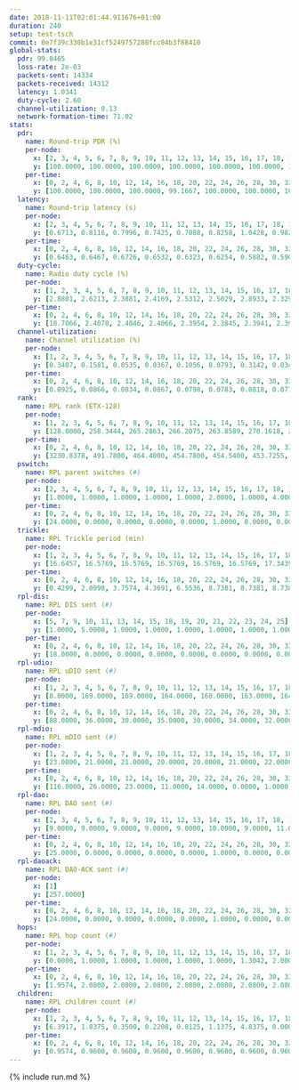 ```yaml
---
date: 2018-11-11T02:01:44.911676+01:00
duration: 240
setup: test-tsch
commit: 0e7f39c330b1e31cf5249757280fcc04b3f88410
global-stats:
  pdr: 99.8465
  loss-rate: 2e-03
  packets-sent: 14334
  packets-received: 14312
  latency: 1.0341
  duty-cycle: 2.60
  channel-utilization: 0.13
  network-formation-time: 71.02
stats:
  pdr:
    name: Round-trip PDR (%)
    per-node:
      x: [2, 3, 4, 5, 6, 7, 8, 9, 10, 11, 12, 13, 14, 15, 16, 17, 18, 19, 20, 21, 22, 23, 24, 25]
      y: [100.0000, 100.0000, 100.0000, 100.0000, 100.0000, 100.0000, 100.0000, 100.0000, 100.0000, 100.0000, 99.6667, 100.0000, 100.0000, 100.0000, 100.0000, 99.6716, 99.4755, 100.0000, 100.0000, 100.0000, 100.0000, 99.8347, 98.5025, 99.1468]
    per-time:
      x: [0, 2, 4, 6, 8, 10, 12, 14, 16, 18, 20, 22, 24, 26, 28, 30, 32, 34, 36, 38, 40, 42, 44, 46, 48, 50, 52, 54, 56, 58, 60, 62, 64, 66, 68, 70, 72, 74, 76, 78, 80, 82, 84, 86, 88, 90, 92, 94, 96, 98, 100, 102, 104, 106, 108, 110, 112, 114, 116, 118, 120, 122, 124, 126, 128, 130, 132, 134, 136, 138, 140, 142, 144, 146, 148, 150, 152, 154, 156, 158, 160, 162, 164, 166, 168, 170, 172, 174, 176, 178, 180, 182, 184, 186, 188, 190, 192, 194, 196, 198, 200, 202, 204, 206, 208, 210, 212, 214, 216, 218, 220, 222, 224, 226, 228, 230, 232, 234, 236, 238, 240]
      y: [100.0000, 100.0000, 100.0000, 99.1667, 100.0000, 100.0000, 100.0000, 100.0000, 100.0000, 100.0000, 100.0000, 100.0000, 99.1667, 99.1667, 100.0000, 99.1667, 100.0000, 100.0000, 100.0000, 100.0000, 98.3333, 100.0000, 100.0000, 99.1736, 100.0000, 100.0000, 100.0000, 99.1667, 100.0000, 97.5000, 100.0000, 100.0000, 100.0000, 99.1667, 100.0000, 100.0000, 100.0000, 100.0000, 100.0000, 100.0000, 100.0000, 100.0000, 100.0000, 100.0000, 100.0000, 100.0000, 100.0000, 99.1667, 100.0000, 100.0000, 99.1667, 100.0000, 99.1667, 100.0000, 100.0000, 100.0000, 100.0000, 100.0000, 100.0000, 100.0000, 100.0000, 100.0000, 100.0000, 100.0000, 100.0000, 100.0000, 100.0000, 100.0000, 100.0000, 100.0000, 100.0000, 100.0000, 99.1667, 100.0000, 100.0000, 100.0000, 100.0000, 100.0000, 100.0000, 100.0000, 99.1667, 100.0000, 98.3333, 100.0000, 100.0000, 100.0000, 100.0000, 100.0000, 100.0000, 100.0000, 100.0000, 100.0000, 100.0000, 100.0000, 99.1667, 100.0000, 99.1667, 100.0000, 100.0000, 100.0000, 100.0000, 100.0000, 100.0000, 100.0000, 100.0000, 100.0000, 100.0000, 100.0000, 100.0000, 100.0000, 100.0000, 100.0000, 100.0000, 100.0000, 100.0000, 100.0000, 99.1667, 100.0000, 100.0000, 100.0000, null]
  latency:
    name: Round-trip latency (s)
    per-node:
      x: [2, 3, 4, 5, 6, 7, 8, 9, 10, 11, 12, 13, 14, 15, 16, 17, 18, 19, 20, 21, 22, 23, 24, 25]
      y: [0.6713, 0.8116, 0.7996, 0.7425, 0.7088, 0.8258, 1.0428, 0.9823, 0.9133, 0.9433, 0.9196, 0.8532, 1.1831, 1.0124, 1.0270, 1.0350, 1.1966, 1.1791, 1.2395, 1.2513, 1.2696, 1.3715, 1.3985, 1.4779]
    per-time:
      x: [0, 2, 4, 6, 8, 10, 12, 14, 16, 18, 20, 22, 24, 26, 28, 30, 32, 34, 36, 38, 40, 42, 44, 46, 48, 50, 52, 54, 56, 58, 60, 62, 64, 66, 68, 70, 72, 74, 76, 78, 80, 82, 84, 86, 88, 90, 92, 94, 96, 98, 100, 102, 104, 106, 108, 110, 112, 114, 116, 118, 120, 122, 124, 126, 128, 130, 132, 134, 136, 138, 140, 142, 144, 146, 148, 150, 152, 154, 156, 158, 160, 162, 164, 166, 168, 170, 172, 174, 176, 178, 180, 182, 184, 186, 188, 190, 192, 194, 196, 198, 200, 202, 204, 206, 208, 210, 212, 214, 216, 218, 220, 222, 224, 226, 228, 230, 232, 234, 236, 238, 240]
      y: [0.6463, 0.6467, 0.6726, 0.6532, 0.6323, 0.6254, 0.5882, 0.5909, 0.6136, 0.6105, 0.6226, 0.5790, 0.6287, 0.6754, 0.6333, 0.6221, 0.6526, 0.6135, 0.6021, 0.5763, 0.5710, 0.5882, 0.6105, 0.6449, 0.5957, 0.6390, 0.5820, 0.6426, 0.6377, 0.6819, 0.5961, 0.5394, 0.5430, 0.6047, 0.5849, 0.6290, 0.5855, 0.5746, 0.5739, 0.6268, 0.5244, 0.6428, 0.6322, 0.6968, 0.6228, 0.6252, 0.6307, 0.7206, 0.7513, 0.6955, 0.7195, 0.6725, 0.6357, 0.7119, 0.8210, 0.6720, 0.7132, 0.7404, 0.6643, 0.8276, 0.9147, 0.8899, 0.7554, 0.6855, 0.7121, 0.9463, 1.4180, 1.1992, 1.0013, 0.8783, 0.7365, 0.8628, 1.5654, 1.4858, 1.4454, 1.1463, 0.9364, 1.0195, 1.5142, 1.5348, 1.5430, 1.5289, 1.3411, 1.2372, 1.6836, 1.7477, 1.6881, 1.6842, 1.7271, 1.5571, 1.6944, 1.7772, 1.7254, 1.6805, 1.6351, 1.6536, 1.6401, 1.6871, 1.6885, 1.6267, 1.6777, 1.6248, 1.6652, 1.6099, 1.6563, 1.6105, 1.6254, 1.5974, 1.6003, 1.5704, 1.5828, 1.5467, 1.5451, 1.5961, 1.5547, 1.5745, 1.6056, 1.5700, 1.5478, 1.5391, null]
  duty-cycle:
    name: Radio duty cycle (%)
    per-node:
      x: [1, 2, 3, 4, 5, 6, 7, 8, 9, 10, 11, 12, 13, 14, 15, 16, 17, 18, 19, 20, 21, 22, 23, 24, 25]
      y: [2.8801, 2.6213, 2.3881, 2.4169, 2.5312, 2.5029, 2.8933, 2.3290, 2.3554, 2.3610, 2.3630, 2.4724, 2.5786, 2.3902, 2.6425, 2.5818, 2.4128, 2.6573, 2.5855, 2.5632, 2.6289, 2.5304, 2.5327, 2.5444, 2.5731]
    per-time:
      x: [0, 2, 4, 6, 8, 10, 12, 14, 16, 18, 20, 22, 24, 26, 28, 30, 32, 34, 36, 38, 40, 42, 44, 46, 48, 50, 52, 54, 56, 58, 60, 62, 64, 66, 68, 70, 72, 74, 76, 78, 80, 82, 84, 86, 88, 90, 92, 94, 96, 98, 100, 102, 104, 106, 108, 110, 112, 114, 116, 118, 120, 122, 124, 126, 128, 130, 132, 134, 136, 138, 140, 142, 144, 146, 148, 150, 152, 154, 156, 158, 160, 162, 164, 166, 168, 170, 172, 174, 176, 178, 180, 182, 184, 186, 188, 190, 192, 194, 196, 198, 200, 202, 204, 206, 208, 210, 212, 214, 216, 218, 220, 222, 224, 226, 228, 230, 232, 234, 236, 238, 240]
      y: [18.7066, 2.4078, 2.4046, 2.4066, 2.3954, 2.3845, 2.3941, 2.3926, 2.3978, 2.3887, 2.3852, 2.3888, 2.3792, 2.3985, 2.4150, 2.3821, 2.3816, 2.3815, 2.3814, 2.3823, 2.3802, 2.3746, 2.3768, 2.3848, 2.3843, 2.3825, 2.3792, 2.3751, 2.3970, 2.3933, 2.4061, 2.3840, 2.3809, 2.3910, 2.3905, 2.3989, 2.3852, 2.3767, 2.3793, 2.3903, 2.3957, 2.3855, 2.3873, 2.4039, 2.3842, 2.3983, 2.3955, 2.4009, 2.3997, 2.3763, 2.3754, 2.3794, 2.3732, 2.3906, 2.3971, 2.3888, 2.3863, 2.4111, 3.0044, 2.7502, 2.8732, 2.5441, 2.3906, 2.3884, 2.3911, 2.3891, 2.4101, 2.4068, 2.3959, 2.3957, 2.3870, 2.3838, 2.3887, 2.3940, 2.3788, 2.3804, 2.3958, 2.3960, 2.3851, 2.3820, 2.3919, 2.3990, 2.3941, 2.4461, 2.4273, 2.4153, 2.4410, 2.4132, 2.4334, 2.4324, 2.4125, 2.4365, 2.4245, 2.4117, 2.4212, 2.4062, 2.4100, 2.4124, 2.4014, 2.4095, 2.4207, 2.4159, 2.4031, 2.4113, 2.4024, 2.4146, 2.4125, 2.4048, 2.4058, 2.4213, 2.4093, 2.4020, 2.4055, 2.4113, 2.4018, 2.4093, 2.4030, 2.4037, 2.4027, 2.3949, null]
  channel-utilization:
    name: Channel utilization (%)
    per-node:
      x: [1, 2, 3, 4, 5, 6, 7, 8, 9, 10, 11, 12, 13, 14, 15, 16, 17, 18, 19, 20, 21, 22, 23, 24, 25]
      y: [0.3407, 0.1581, 0.0535, 0.0367, 0.1056, 0.0793, 0.3142, 0.0348, 0.0340, 0.0344, 0.0360, 0.0557, 0.1443, 0.0386, 0.1291, 0.0698, 0.0483, 0.0862, 0.0407, 0.0531, 0.0417, 0.0404, 0.0319, 0.0305, 0.0310]
    per-time:
      x: [0, 2, 4, 6, 8, 10, 12, 14, 16, 18, 20, 22, 24, 26, 28, 30, 32, 34, 36, 38, 40, 42, 44, 46, 48, 50, 52, 54, 56, 58, 60, 62, 64, 66, 68, 70, 72, 74, 76, 78, 80, 82, 84, 86, 88, 90, 92, 94, 96, 98, 100, 102, 104, 106, 108, 110, 112, 114, 116, 118, 120, 122, 124, 126, 128, 130, 132, 134, 136, 138, 140, 142, 144, 146, 148, 150, 152, 154, 156, 158, 160, 162, 164, 166, 168, 170, 172, 174, 176, 178, 180, 182, 184, 186, 188, 190, 192, 194, 196, 198, 200, 202, 204, 206, 208, 210, 212, 214, 216, 218, 220, 222, 224, 226, 228, 230, 232, 234, 236, 238, 240]
      y: [0.0925, 0.0866, 0.0834, 0.0867, 0.0798, 0.0783, 0.0818, 0.0776, 0.0820, 0.0800, 0.0782, 0.0781, 0.0732, 0.0848, 0.0905, 0.0773, 0.0756, 0.0764, 0.0788, 0.0790, 0.0766, 0.0724, 0.0739, 0.0773, 0.0777, 0.0761, 0.0737, 0.0739, 0.0839, 0.0831, 0.0893, 0.0751, 0.0734, 0.0790, 0.0792, 0.0830, 0.0767, 0.0753, 0.0739, 0.0803, 0.0811, 0.0752, 0.0766, 0.0847, 0.0755, 0.0840, 0.0817, 0.0847, 0.0877, 0.0758, 0.0737, 0.0777, 0.0730, 0.0820, 0.0830, 0.0786, 0.0784, 0.0890, 0.4022, 0.2361, 0.2925, 0.1621, 0.0786, 0.0785, 0.0789, 0.0788, 0.0883, 0.0849, 0.0801, 0.0801, 0.0777, 0.0765, 0.0799, 0.0829, 0.0749, 0.0757, 0.0822, 0.0790, 0.0755, 0.0758, 0.0804, 0.0832, 0.0812, 0.1055, 0.0945, 0.0888, 0.1005, 0.0885, 0.0989, 0.0973, 0.0887, 0.0996, 0.0940, 0.0898, 0.0939, 0.0901, 0.0917, 0.0928, 0.0867, 0.0891, 0.0934, 0.0907, 0.0851, 0.0893, 0.0839, 0.0907, 0.0899, 0.0868, 0.0862, 0.0914, 0.0876, 0.0833, 0.0837, 0.0883, 0.0849, 0.0880, 0.0848, 0.0857, 0.0825, 0.0792, null]
  rank:
    name: RPL rank (ETX-128)
    per-node:
      x: [1, 2, 3, 4, 5, 6, 7, 8, 9, 10, 11, 12, 13, 14, 15, 16, 17, 18, 19, 20, 21, 22, 23, 24, 25]
      y: [128.0000, 258.3444, 265.2863, 266.2075, 263.8589, 270.1618, 267.5794, 425.0000, 459.7090, 423.7611, 412.0868, 356.8074, 396.5144, 503.8512, 447.8618, 456.4082, 455.2898, 545.0476, 537.2016, 586.0203, 570.5714, 580.1748, 950.8514, 943.9200, 953.2244]
    per-time:
      x: [0, 2, 4, 6, 8, 10, 12, 14, 16, 18, 20, 22, 24, 26, 28, 30, 32, 34, 36, 38, 40, 42, 44, 46, 48, 50, 52, 54, 56, 58, 60, 62, 64, 66, 68, 70, 72, 74, 76, 78, 80, 82, 84, 86, 88, 90, 92, 94, 96, 98, 100, 102, 104, 106, 108, 110, 112, 114, 116, 118, 120, 122, 124, 126, 128, 130, 132, 134, 136, 138, 140, 142, 144, 146, 148, 150, 152, 154, 156, 158, 160, 162, 164, 166, 168, 170, 172, 174, 176, 178, 180, 182, 184, 186, 188, 190, 192, 194, 196, 198, 200, 202, 204, 206, 208, 210, 212, 214, 216, 218, 220, 222, 224, 226, 228, 230, 232, 234, 236, 238, 240]
      y: [3230.8378, 491.7800, 464.4000, 454.7800, 454.5400, 453.7255, 444.9200, 441.1600, 439.8800, 444.6400, 441.4000, 442.9216, 441.1538, 454.5577, 440.5400, 433.2800, 432.3400, 436.0800, 448.4151, 436.3462, 429.4800, 422.0196, 412.2200, 415.5000, 412.8800, 414.5800, 415.5000, 414.4510, 418.3400, 432.5600, 471.9444, 448.1200, 443.2200, 444.4000, 459.3462, 446.1569, 438.7000, 437.9600, 436.3400, 441.6923, 440.4510, 436.5000, 433.1200, 438.2157, 444.7736, 429.3600, 429.6000, 437.9615, 432.1538, 428.2000, 424.3200, 435.7200, 431.5400, 434.7500, 433.0980, 425.9800, 424.9000, 431.6038, 311.3963, 275.6288, 272.4316, 289.6287, 422.0000, 424.0588, 421.9400, 445.8000, 416.5200, 418.8200, 419.1000, 418.3000, 416.7400, 420.7692, 421.3462, 414.7200, 410.8000, 410.2200, 426.3774, 419.2400, 418.2600, 416.5400, 415.1400, 417.1569, 420.0200, 437.0517, 442.8400, 443.8600, 441.4902, 438.2400, 437.9600, 451.5098, 464.5098, 468.0588, 480.3137, 473.0784, 466.7500, 475.5472, 464.9804, 461.3846, 451.3400, 452.7000, 461.6415, 466.8235, 463.6200, 465.1569, 460.6000, 464.9216, 457.0588, 453.0400, 450.9800, 455.0577, 455.1569, 447.6000, 449.5400, 447.3200, 447.2000, 445.9200, 447.0000, 453.7500, 441.8000, 442.2400, null]
  pswitch:
    name: RPL parent switches (#)
    per-node:
      x: [2, 3, 4, 5, 6, 7, 8, 9, 10, 11, 12, 13, 14, 15, 16, 17, 18, 19, 20, 21, 22, 23, 24, 25]
      y: [1.0000, 1.0000, 1.0000, 1.0000, 1.0000, 2.0000, 1.0000, 4.0000, 7.0000, 2.0000, 4.0000, 3.0000, 2.0000, 6.0000, 5.0000, 5.0000, 12.0000, 3.0000, 6.0000, 5.0000, 6.0000, 9.0000, 10.0000, 14.0000]
    per-time:
      x: [0, 2, 4, 6, 8, 10, 12, 14, 16, 18, 20, 22, 24, 26, 28, 30, 32, 34, 36, 38, 40, 42, 44, 46, 48, 50, 52, 54, 56, 58, 60, 62, 64, 66, 68, 70, 72, 74, 76, 78, 80, 82, 84, 86, 88, 90, 92, 94, 96, 98, 100, 102, 104, 106, 108, 110, 112, 114, 116, 118, 120, 122, 124, 126, 128, 130, 132, 134, 136, 138, 140, 142, 144, 146, 148, 150, 152, 154, 156, 158, 160, 162, 164, 166, 168, 170, 172, 174, 176, 178, 180, 182, 184, 186, 188, 190, 192, 194, 196, 198, 200, 202, 204, 206, 208, 210, 212, 214, 216, 218, 220, 222, 224, 226, 228, 230, 232, 234]
      y: [24.0000, 0.0000, 0.0000, 0.0000, 0.0000, 1.0000, 0.0000, 0.0000, 0.0000, 0.0000, 0.0000, 1.0000, 2.0000, 2.0000, 0.0000, 0.0000, 0.0000, 0.0000, 3.0000, 2.0000, 0.0000, 1.0000, 0.0000, 0.0000, 0.0000, 0.0000, 0.0000, 1.0000, 0.0000, 0.0000, 4.0000, 0.0000, 0.0000, 0.0000, 2.0000, 1.0000, 0.0000, 0.0000, 0.0000, 2.0000, 1.0000, 0.0000, 0.0000, 1.0000, 3.0000, 0.0000, 0.0000, 2.0000, 2.0000, 0.0000, 0.0000, 0.0000, 0.0000, 2.0000, 1.0000, 0.0000, 0.0000, 3.0000, 0.0000, 1.0000, 0.0000, 0.0000, 1.0000, 1.0000, 0.0000, 5.0000, 0.0000, 0.0000, 0.0000, 0.0000, 0.0000, 2.0000, 2.0000, 0.0000, 0.0000, 0.0000, 3.0000, 0.0000, 0.0000, 0.0000, 0.0000, 1.0000, 0.0000, 8.0000, 0.0000, 0.0000, 1.0000, 0.0000, 0.0000, 1.0000, 1.0000, 1.0000, 1.0000, 1.0000, 2.0000, 3.0000, 1.0000, 2.0000, 0.0000, 0.0000, 3.0000, 1.0000, 0.0000, 1.0000, 0.0000, 1.0000, 1.0000, 0.0000, 0.0000, 2.0000, 1.0000, 0.0000, 0.0000, 0.0000, 0.0000, 0.0000, 0.0000, 2.0000]
  trickle:
    name: RPL Trickle period (min)
    per-node:
      x: [1, 2, 3, 4, 5, 6, 7, 8, 9, 10, 11, 12, 13, 14, 15, 16, 17, 18, 19, 20, 21, 22, 23, 24, 25]
      y: [16.6457, 16.5769, 16.5769, 16.5769, 16.5769, 16.5769, 17.3439, 16.5395, 16.5510, 16.5976, 16.5806, 15.5645, 16.5382, 16.5338, 16.5142, 16.5459, 16.5459, 16.5644, 16.5306, 16.5422, 16.5384, 16.5422, 16.5534, 16.5571, 16.5716]
    per-time:
      x: [0, 2, 4, 6, 8, 10, 12, 14, 16, 18, 20, 22, 24, 26, 28, 30, 32, 34, 36, 38, 40, 42, 44, 46, 48, 50, 52, 54, 56, 58, 60, 62, 64, 66, 68, 70, 72, 74, 76, 78, 80, 82, 84, 86, 88, 90, 92, 94, 96, 98, 100, 102, 104, 106, 108, 110, 112, 114, 116, 118, 120, 122, 124, 126, 128, 130, 132, 134, 136, 138, 140, 142, 144, 146, 148, 150, 152, 154, 156, 158, 160, 162, 164, 166, 168, 170, 172, 174, 176, 178, 180, 182, 184, 186, 188, 190, 192, 194, 196, 198, 200, 202, 204, 206, 208, 210, 212, 214, 216, 218, 220, 222, 224, 226, 228, 230, 232, 234, 236, 238, 240]
      y: [0.4299, 2.0098, 3.7574, 4.3691, 6.5536, 8.7381, 8.7381, 8.7381, 10.3110, 17.4763, 17.4763, 17.4763, 17.4763, 17.4763, 17.4763, 17.4763, 17.4763, 17.4763, 17.4763, 17.4763, 17.4763, 17.4763, 17.4763, 17.4763, 17.4763, 17.4763, 17.4763, 17.4763, 17.4763, 17.4763, 17.4763, 17.4763, 17.4763, 17.4763, 17.4763, 17.4763, 17.4763, 17.4763, 17.4763, 17.4763, 17.4763, 17.4763, 17.4763, 17.4763, 17.4763, 17.4763, 17.4763, 17.4763, 17.4763, 17.4763, 17.4763, 17.4763, 17.4763, 17.4763, 17.4763, 17.4763, 17.4763, 17.4763, 17.4763, 17.4763, 17.4763, 17.4763, 17.4763, 17.4763, 17.4763, 17.4763, 17.4763, 17.4763, 17.4763, 17.4763, 17.4763, 17.4763, 17.4763, 17.4763, 17.4763, 17.4763, 17.4763, 17.4763, 17.4763, 17.4763, 17.4763, 17.4763, 17.4763, 16.5841, 16.8428, 16.9083, 16.9623, 17.0394, 17.1267, 17.1336, 17.1336, 16.9623, 17.4763, 17.4763, 17.4763, 17.4763, 17.4763, 17.4763, 17.4763, 17.4763, 17.4763, 17.4763, 17.4763, 17.4763, 17.4763, 17.4763, 17.4763, 17.4763, 17.4763, 17.4763, 17.4763, 17.4763, 17.4763, 17.4763, 17.4763, 17.4763, 17.4763, 17.4763, 17.4763, 17.4763, null]
  rpl-dis:
    name: RPL DIS sent (#)
    per-node:
      x: [5, 7, 9, 10, 11, 13, 14, 15, 18, 19, 20, 21, 22, 23, 24, 25]
      y: [1.0000, 5.0000, 1.0000, 1.0000, 1.0000, 1.0000, 1.0000, 1.0000, 1.0000, 1.0000, 1.0000, 1.0000, 2.0000, 2.0000, 2.0000, 1.0000]
    per-time:
      x: [0, 2, 4, 6, 8, 10, 12, 14, 16, 18, 20, 22, 24, 26, 28, 30, 32, 34, 36, 38, 40, 42, 44, 46, 48, 50, 52, 54, 56, 58, 60, 62, 64, 66, 68, 70, 72, 74, 76, 78, 80, 82, 84, 86, 88, 90, 92, 94, 96, 98, 100, 102, 104, 106, 108, 110, 112, 114, 116, 118, 120, 122]
      y: [18.0000, 0.0000, 0.0000, 0.0000, 0.0000, 0.0000, 0.0000, 0.0000, 0.0000, 0.0000, 0.0000, 0.0000, 0.0000, 0.0000, 0.0000, 0.0000, 0.0000, 0.0000, 0.0000, 0.0000, 0.0000, 0.0000, 0.0000, 0.0000, 0.0000, 0.0000, 0.0000, 0.0000, 0.0000, 0.0000, 0.0000, 0.0000, 0.0000, 0.0000, 0.0000, 0.0000, 0.0000, 0.0000, 0.0000, 0.0000, 0.0000, 0.0000, 0.0000, 0.0000, 0.0000, 0.0000, 0.0000, 0.0000, 0.0000, 0.0000, 0.0000, 0.0000, 0.0000, 0.0000, 0.0000, 0.0000, 0.0000, 0.0000, 0.0000, 2.0000, 1.0000, 2.0000]
  rpl-udio:
    name: RPL uDIO sent (#)
    per-node:
      x: [1, 2, 3, 4, 5, 6, 7, 8, 9, 10, 11, 12, 13, 14, 15, 16, 17, 18, 19, 20, 21, 22, 23, 24, 25]
      y: [8.0000, 169.0000, 169.0000, 164.0000, 160.0000, 163.0000, 164.0000, 167.0000, 163.0000, 163.0000, 160.0000, 169.0000, 164.0000, 162.0000, 165.0000, 165.0000, 166.0000, 159.0000, 166.0000, 163.0000, 171.0000, 164.0000, 172.0000, 162.0000, 166.0000]
    per-time:
      x: [0, 2, 4, 6, 8, 10, 12, 14, 16, 18, 20, 22, 24, 26, 28, 30, 32, 34, 36, 38, 40, 42, 44, 46, 48, 50, 52, 54, 56, 58, 60, 62, 64, 66, 68, 70, 72, 74, 76, 78, 80, 82, 84, 86, 88, 90, 92, 94, 96, 98, 100, 102, 104, 106, 108, 110, 112, 114, 116, 118, 120, 122, 124, 126, 128, 130, 132, 134, 136, 138, 140, 142, 144, 146, 148, 150, 152, 154, 156, 158, 160, 162, 164, 166, 168, 170, 172, 174, 176, 178, 180, 182, 184, 186, 188, 190, 192, 194, 196, 198, 200, 202, 204, 206, 208, 210, 212, 214, 216, 218, 220, 222, 224, 226, 228, 230, 232, 234, 236, 238, 240]
      y: [88.0000, 36.0000, 30.0000, 35.0000, 30.0000, 34.0000, 32.0000, 33.0000, 34.0000, 34.0000, 28.0000, 38.0000, 31.0000, 30.0000, 36.0000, 31.0000, 35.0000, 33.0000, 35.0000, 30.0000, 33.0000, 32.0000, 35.0000, 30.0000, 37.0000, 28.0000, 32.0000, 31.0000, 32.0000, 28.0000, 41.0000, 31.0000, 32.0000, 34.0000, 32.0000, 31.0000, 32.0000, 31.0000, 30.0000, 39.0000, 30.0000, 31.0000, 34.0000, 29.0000, 30.0000, 33.0000, 29.0000, 33.0000, 38.0000, 36.0000, 34.0000, 29.0000, 36.0000, 31.0000, 36.0000, 35.0000, 32.0000, 32.0000, 35.0000, 40.0000, 31.0000, 37.0000, 35.0000, 27.0000, 34.0000, 31.0000, 30.0000, 33.0000, 32.0000, 31.0000, 34.0000, 32.0000, 32.0000, 33.0000, 30.0000, 36.0000, 36.0000, 32.0000, 32.0000, 34.0000, 27.0000, 31.0000, 33.0000, 39.0000, 28.0000, 30.0000, 35.0000, 28.0000, 34.0000, 30.0000, 33.0000, 35.0000, 31.0000, 30.0000, 39.0000, 28.0000, 35.0000, 31.0000, 35.0000, 31.0000, 36.0000, 29.0000, 29.0000, 28.0000, 33.0000, 38.0000, 29.0000, 33.0000, 33.0000, 35.0000, 25.0000, 33.0000, 31.0000, 31.0000, 37.0000, 33.0000, 30.0000, 32.0000, 34.0000, 29.0000, 4.0000]
  rpl-mdio:
    name: RPL mDIO sent (#)
    per-node:
      x: [1, 2, 3, 4, 5, 6, 7, 8, 9, 10, 11, 12, 13, 14, 15, 16, 17, 18, 19, 20, 21, 22, 23, 24, 25]
      y: [23.0000, 21.0000, 21.0000, 20.0000, 20.0000, 21.0000, 22.0000, 21.0000, 20.0000, 21.0000, 21.0000, 30.0000, 22.0000, 21.0000, 22.0000, 21.0000, 22.0000, 22.0000, 22.0000, 22.0000, 20.0000, 21.0000, 21.0000, 20.0000, 21.0000]
    per-time:
      x: [0, 2, 4, 6, 8, 10, 12, 14, 16, 18, 20, 22, 24, 26, 28, 30, 32, 34, 36, 38, 40, 42, 44, 46, 48, 50, 52, 54, 56, 58, 60, 62, 64, 66, 68, 70, 72, 74, 76, 78, 80, 82, 84, 86, 88, 90, 92, 94, 96, 98, 100, 102, 104, 106, 108, 110, 112, 114, 116, 118, 120, 122, 124, 126, 128, 130, 132, 134, 136, 138, 140, 142, 144, 146, 148, 150, 152, 154, 156, 158, 160, 162, 164, 166, 168, 170, 172, 174, 176, 178, 180, 182, 184, 186, 188, 190, 192, 194, 196, 198, 200, 202, 204, 206, 208, 210, 212, 214, 216, 218, 220, 222, 224, 226, 228, 230, 232, 234, 236, 238, 240]
      y: [116.0000, 26.0000, 23.0000, 11.0000, 14.0000, 0.0000, 1.0000, 12.0000, 11.0000, 1.0000, 0.0000, 0.0000, 0.0000, 7.0000, 7.0000, 2.0000, 5.0000, 4.0000, 0.0000, 0.0000, 0.0000, 0.0000, 6.0000, 7.0000, 5.0000, 6.0000, 1.0000, 0.0000, 0.0000, 0.0000, 0.0000, 4.0000, 5.0000, 9.0000, 4.0000, 3.0000, 0.0000, 0.0000, 0.0000, 2.0000, 4.0000, 4.0000, 8.0000, 7.0000, 0.0000, 0.0000, 0.0000, 0.0000, 2.0000, 4.0000, 7.0000, 6.0000, 6.0000, 0.0000, 0.0000, 0.0000, 0.0000, 4.0000, 9.0000, 3.0000, 6.0000, 3.0000, 0.0000, 1.0000, 0.0000, 0.0000, 4.0000, 8.0000, 5.0000, 7.0000, 0.0000, 0.0000, 0.0000, 1.0000, 3.0000, 3.0000, 5.0000, 8.0000, 5.0000, 0.0000, 0.0000, 1.0000, 0.0000, 8.0000, 7.0000, 8.0000, 4.0000, 3.0000, 0.0000, 1.0000, 1.0000, 0.0000, 3.0000, 3.0000, 7.0000, 6.0000, 4.0000, 0.0000, 0.0000, 1.0000, 4.0000, 5.0000, 5.0000, 3.0000, 6.0000, 1.0000, 0.0000, 0.0000, 1.0000, 7.0000, 5.0000, 4.0000, 6.0000, 2.0000, 0.0000, 0.0000, 2.0000, 0.0000, 8.0000, 4.0000, 3.0000]
  rpl-dao:
    name: RPL DAO sent (#)
    per-node:
      x: [2, 3, 4, 5, 6, 7, 8, 9, 10, 11, 12, 13, 14, 15, 16, 17, 18, 19, 20, 21, 22, 23, 24, 25]
      y: [9.0000, 9.0000, 9.0000, 9.0000, 9.0000, 10.0000, 9.0000, 11.0000, 12.0000, 10.0000, 9.0000, 9.0000, 10.0000, 12.0000, 11.0000, 12.0000, 14.0000, 10.0000, 11.0000, 10.0000, 11.0000, 16.0000, 14.0000, 19.0000]
    per-time:
      x: [0, 2, 4, 6, 8, 10, 12, 14, 16, 18, 20, 22, 24, 26, 28, 30, 32, 34, 36, 38, 40, 42, 44, 46, 48, 50, 52, 54, 56, 58, 60, 62, 64, 66, 68, 70, 72, 74, 76, 78, 80, 82, 84, 86, 88, 90, 92, 94, 96, 98, 100, 102, 104, 106, 108, 110, 112, 114, 116, 118, 120, 122, 124, 126, 128, 130, 132, 134, 136, 138, 140, 142, 144, 146, 148, 150, 152, 154, 156, 158, 160, 162, 164, 166, 168, 170, 172, 174, 176, 178, 180, 182, 184, 186, 188, 190, 192, 194, 196, 198, 200, 202, 204, 206, 208, 210, 212, 214, 216, 218, 220, 222, 224, 226, 228, 230, 232, 234, 236]
      y: [25.0000, 0.0000, 0.0000, 0.0000, 0.0000, 1.0000, 0.0000, 0.0000, 0.0000, 0.0000, 0.0000, 1.0000, 2.0000, 3.0000, 19.0000, 0.0000, 0.0000, 0.0000, 3.0000, 2.0000, 1.0000, 1.0000, 0.0000, 0.0000, 0.0000, 0.0000, 1.0000, 2.0000, 13.0000, 4.0000, 5.0000, 0.0000, 0.0000, 2.0000, 3.0000, 1.0000, 0.0000, 0.0000, 0.0000, 2.0000, 1.0000, 2.0000, 6.0000, 8.0000, 3.0000, 1.0000, 0.0000, 3.0000, 3.0000, 0.0000, 0.0000, 0.0000, 0.0000, 2.0000, 2.0000, 0.0000, 5.0000, 10.0000, 4.0000, 3.0000, 0.0000, 0.0000, 2.0000, 1.0000, 0.0000, 4.0000, 0.0000, 1.0000, 0.0000, 1.0000, 3.0000, 10.0000, 6.0000, 2.0000, 0.0000, 0.0000, 3.0000, 1.0000, 0.0000, 0.0000, 0.0000, 2.0000, 0.0000, 14.0000, 1.0000, 6.0000, 4.0000, 1.0000, 1.0000, 1.0000, 3.0000, 1.0000, 1.0000, 1.0000, 2.0000, 4.0000, 2.0000, 5.0000, 0.0000, 3.0000, 5.0000, 2.0000, 1.0000, 1.0000, 0.0000, 2.0000, 1.0000, 1.0000, 0.0000, 4.0000, 3.0000, 2.0000, 2.0000, 2.0000, 5.0000, 0.0000, 1.0000, 2.0000, 1.0000]
  rpl-daoack:
    name: RPL DAO-ACK sent (#)
    per-node:
      x: [1]
      y: [257.0000]
    per-time:
      x: [0, 2, 4, 6, 8, 10, 12, 14, 16, 18, 20, 22, 24, 26, 28, 30, 32, 34, 36, 38, 40, 42, 44, 46, 48, 50, 52, 54, 56, 58, 60, 62, 64, 66, 68, 70, 72, 74, 76, 78, 80, 82, 84, 86, 88, 90, 92, 94, 96, 98, 100, 102, 104, 106, 108, 110, 112, 114, 116, 118, 120, 122, 124, 126, 128, 130, 132, 134, 136, 138, 140, 142, 144, 146, 148, 150, 152, 154, 156, 158, 160, 162, 164, 166, 168, 170, 172, 174, 176, 178, 180, 182, 184, 186, 188, 190, 192, 194, 196, 198, 200, 202, 204, 206, 208, 210, 212, 214, 216, 218, 220, 222, 224, 226, 228, 230, 232, 234, 236]
      y: [24.0000, 0.0000, 0.0000, 0.0000, 0.0000, 1.0000, 0.0000, 0.0000, 0.0000, 0.0000, 0.0000, 1.0000, 2.0000, 2.0000, 19.0000, 0.0000, 0.0000, 0.0000, 3.0000, 2.0000, 1.0000, 1.0000, 0.0000, 0.0000, 0.0000, 0.0000, 1.0000, 2.0000, 13.0000, 4.0000, 5.0000, 0.0000, 0.0000, 2.0000, 3.0000, 1.0000, 0.0000, 0.0000, 0.0000, 2.0000, 1.0000, 2.0000, 7.0000, 7.0000, 3.0000, 1.0000, 0.0000, 3.0000, 2.0000, 0.0000, 0.0000, 0.0000, 0.0000, 2.0000, 2.0000, 0.0000, 5.0000, 10.0000, 3.0000, 3.0000, 0.0000, 0.0000, 2.0000, 1.0000, 0.0000, 4.0000, 0.0000, 1.0000, 0.0000, 1.0000, 4.0000, 10.0000, 5.0000, 2.0000, 0.0000, 0.0000, 3.0000, 1.0000, 0.0000, 0.0000, 0.0000, 2.0000, 0.0000, 10.0000, 1.0000, 6.0000, 4.0000, 1.0000, 1.0000, 1.0000, 3.0000, 1.0000, 1.0000, 1.0000, 2.0000, 4.0000, 2.0000, 5.0000, 0.0000, 3.0000, 5.0000, 2.0000, 1.0000, 1.0000, 0.0000, 2.0000, 1.0000, 1.0000, 0.0000, 4.0000, 3.0000, 2.0000, 2.0000, 2.0000, 5.0000, 0.0000, 1.0000, 2.0000, 1.0000]
  hops:
    name: RPL hop count (#)
    per-node:
      x: [1, 2, 3, 4, 5, 6, 7, 8, 9, 10, 11, 12, 13, 14, 15, 16, 17, 18, 19, 20, 21, 22, 23, 24, 25]
      y: [0.0000, 1.0000, 1.0000, 1.0000, 1.0000, 1.0000, 1.3042, 2.0000, 2.2042, 2.0000, 2.0000, 1.3042, 2.0000, 2.3042, 2.0958, 2.2750, 2.2542, 2.8000, 3.0000, 3.2000, 3.1417, 3.2000, 4.0335, 3.8619, 3.9916]
    per-time:
      x: [0, 2, 4, 6, 8, 10, 12, 14, 16, 18, 20, 22, 24, 26, 28, 30, 32, 34, 36, 38, 40, 42, 44, 46, 48, 50, 52, 54, 56, 58, 60, 62, 64, 66, 68, 70, 72, 74, 76, 78, 80, 82, 84, 86, 88, 90, 92, 94, 96, 98, 100, 102, 104, 106, 108, 110, 112, 114, 116, 118, 120, 122, 124, 126, 128, 130, 132, 134, 136, 138, 140, 142, 144, 146, 148, 150, 152, 154, 156, 158, 160, 162, 164, 166, 168, 170, 172, 174, 176, 178, 180, 182, 184, 186, 188, 190, 192, 194, 196, 198, 200, 202, 204, 206, 208, 210, 212, 214, 216, 218, 220, 222, 224, 226, 228, 230, 232, 234, 236, 238]
      y: [1.9574, 2.0800, 2.0800, 2.0800, 2.0800, 2.0800, 2.0800, 2.0800, 2.0800, 2.0800, 2.0800, 2.0800, 2.0800, 2.0400, 2.0000, 2.0000, 2.0000, 2.0000, 2.0000, 1.9600, 1.9600, 1.9600, 1.9600, 1.9600, 1.9600, 1.9600, 1.9600, 1.9600, 1.9600, 1.9600, 2.0800, 2.0800, 2.0800, 2.0800, 2.0800, 2.0800, 2.0800, 2.0800, 2.0800, 2.0800, 2.0800, 2.0800, 2.0800, 2.0800, 2.1000, 2.1200, 2.1200, 2.1200, 2.0000, 2.0000, 2.0000, 2.0000, 2.0000, 2.0600, 2.1200, 2.1200, 2.1200, 2.1200, 2.1200, 2.0800, 2.0800, 2.0800, 2.0800, 2.0800, 2.0800, 2.0800, 2.0800, 2.0800, 2.0800, 2.0800, 2.0800, 2.0800, 2.0400, 2.0400, 2.0400, 2.0400, 2.0400, 2.0400, 2.0400, 2.0400, 2.0400, 2.0400, 2.0400, 2.6000, 2.6000, 2.6200, 2.6400, 2.6400, 2.6200, 2.6000, 2.6000, 2.6000, 2.6000, 2.4133, 2.3000, 2.2200, 2.3000, 2.3600, 2.3600, 2.3600, 2.4200, 2.4000, 2.4000, 2.4000, 2.4000, 2.3800, 2.3600, 2.3600, 2.3600, 2.2800, 2.2800, 2.2800, 2.2800, 2.2800, 2.2800, 2.2800, 2.2800, 2.2600, 2.2400, 2.2400]
  children:
    name: RPL children count (#)
    per-node:
      x: [1, 2, 3, 4, 5, 6, 7, 8, 9, 10, 11, 12, 13, 14, 15, 16, 17, 18, 19, 20, 21, 22, 23, 24, 25]
      y: [6.3917, 1.8375, 0.3500, 0.2208, 0.8125, 1.1375, 4.8375, 0.0000, 0.0000, 0.0000, 0.1208, 0.2792, 1.9125, 0.0000, 1.9208, 0.9833, 0.1958, 1.5917, 0.2292, 0.5875, 0.3250, 0.2542, 0.0000, 0.0000, 0.0000]
    per-time:
      x: [0, 2, 4, 6, 8, 10, 12, 14, 16, 18, 20, 22, 24, 26, 28, 30, 32, 34, 36, 38, 40, 42, 44, 46, 48, 50, 52, 54, 56, 58, 60, 62, 64, 66, 68, 70, 72, 74, 76, 78, 80, 82, 84, 86, 88, 90, 92, 94, 96, 98, 100, 102, 104, 106, 108, 110, 112, 114, 116, 118, 120, 122, 124, 126, 128, 130, 132, 134, 136, 138, 140, 142, 144, 146, 148, 150, 152, 154, 156, 158, 160, 162, 164, 166, 168, 170, 172, 174, 176, 178, 180, 182, 184, 186, 188, 190, 192, 194, 196, 198, 200, 202, 204, 206, 208, 210, 212, 214, 216, 218, 220, 222, 224, 226, 228, 230, 232, 234, 236, 238]
      y: [0.9574, 0.9600, 0.9600, 0.9600, 0.9600, 0.9600, 0.9600, 0.9600, 0.9600, 0.9600, 0.9600, 0.9600, 0.9600, 0.9600, 0.9600, 0.9600, 0.9600, 0.9600, 0.9600, 0.9600, 0.9600, 0.9600, 0.9600, 0.9600, 0.9600, 0.9600, 0.9600, 0.9600, 0.9600, 0.9600, 0.9600, 0.9600, 0.9600, 0.9600, 0.9600, 0.9600, 0.9600, 0.9600, 0.9600, 0.9600, 0.9600, 0.9600, 0.9600, 0.9600, 0.9600, 0.9600, 0.9600, 0.9600, 0.9600, 0.9600, 0.9600, 0.9600, 0.9600, 0.9600, 0.9600, 0.9600, 0.9600, 0.9600, 0.9600, 0.9600, 0.9600, 0.9600, 0.9600, 0.9600, 0.9600, 0.9600, 0.9600, 0.9600, 0.9600, 0.9600, 0.9600, 0.9600, 0.9600, 0.9600, 0.9600, 0.9600, 0.9600, 0.9600, 0.9600, 0.9600, 0.9600, 0.9600, 0.9600, 0.9600, 0.9600, 0.9600, 0.9600, 0.9600, 0.9600, 0.9600, 0.9600, 0.9600, 0.9600, 0.9600, 0.9600, 0.9600, 0.9600, 0.9600, 0.9600, 0.9600, 0.9600, 0.9600, 0.9600, 0.9600, 0.9600, 0.9600, 0.9600, 0.9600, 0.9600, 0.9600, 0.9600, 0.9600, 0.9600, 0.9600, 0.9600, 0.9600, 0.9600, 0.9600, 0.9600, 0.9600]
---
```


{% include run.md %}
